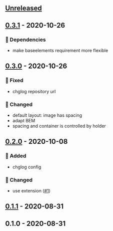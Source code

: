 <a name="unreleased"></a>
## [Unreleased]


<a name="0.3.1"></a>
## [0.3.1] - 2020-10-26
### 🧬 Dependencies
- make baseelements requirement more flexible


<a name="0.3.0"></a>
## [0.3.0] - 2020-10-26
### 🐞 Fixed
- chglog repository url

### 🔧 Changed
- default layout: image has spacing
- adapt BEM
- spacing and container is controlled by holder


<a name="0.2.0"></a>
## [0.2.0] - 2020-10-08
### 🍰 Added
- chglog config

### 🔧 Changed
- use extension ([#1](https://github.com/syntro-opensource/silverstripe-elemental-bootstrap-featuresection/issues/1))


<a name="0.1.1"></a>
## [0.1.1] - 2020-08-31

<a name="0.1.0"></a>
## 0.1.0 - 2020-08-31

[Unreleased]: https://github.com/syntro-opensource/silverstripe-elemental-bootstrap-featuresection/compare/0.3.1...HEAD
[0.3.1]: https://github.com/syntro-opensource/silverstripe-elemental-bootstrap-featuresection/compare/0.3.0...0.3.1
[0.3.0]: https://github.com/syntro-opensource/silverstripe-elemental-bootstrap-featuresection/compare/0.2.0...0.3.0
[0.2.0]: https://github.com/syntro-opensource/silverstripe-elemental-bootstrap-featuresection/compare/0.1.1...0.2.0
[0.1.1]: https://github.com/syntro-opensource/silverstripe-elemental-bootstrap-featuresection/compare/0.1.0...0.1.1
